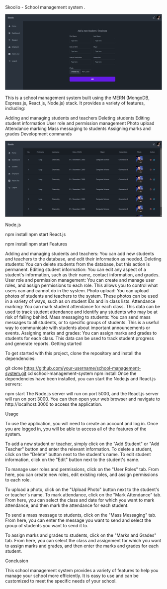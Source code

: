 Skoolio - School management system .

![My photo](./frontend/public/readme1.png)


This is a school management system built using the MERN (MongoDB, Express.js, React.js, Node.js) stack. It provides a variety of features, including:

Adding and managing students and teachers
Deleting students
Editing student information
User role and permission management
Photo upload
Attendance marking
Mass messaging to students
Assigning marks and grades
Development commands

![My photo](./frontend/public/readme2.png)

Node.js

npm install
npm start
React.js

npm install
npm start
Features

Adding and managing students and teachers: You can add new students and teachers to the database, and edit their information as needed.
Deleting students: You can delete students from the database, but this action is permanent.
Editing student information: You can edit any aspect of a student's information, such as their name, contact information, and grades.
User role and permission management: You can create and manage user roles, and assign permissions to each role. This allows you to control what users can and cannot do in the system.
Photo upload: You can upload photos of students and teachers to the system. These photos can be used in a variety of ways, such as on student IDs and in class lists.
Attendance marking: You can mark student attendance for each class. This data can be used to track student attendance and identify any students who may be at risk of falling behind.
Mass messaging to students: You can send mass messages to all students, or to specific groups of students. This is a useful way to communicate with students about important announcements or events.
Assigning marks and grades: You can assign marks and grades to students for each class. This data can be used to track student progress and generate reports.
Getting started

To get started with this project, clone the repository and install the dependencies:

git clone https://github.com/your-username/school-management-system.git
cd school-management-system
npm install
Once the dependencies have been installed, you can start the Node.js and React.js servers:

npm start
The Node.js server will run on port 5000, and the React.js server will run on port 3000. You can then open your web browser and navigate to http://localhost:3000 to access the application.

Usage

To use the application, you will need to create an account and log in. Once you are logged in, you will be able to access all of the features of the system.

To add a new student or teacher, simply click on the "Add Student" or "Add Teacher" button and enter the relevant information. To delete a student, click on the "Delete" button next to the student's name. To edit student information, click on the "Edit" button next to the student's name.

To manage user roles and permissions, click on the "User Roles" tab. From here, you can create new roles, edit existing roles, and assign permissions to each role.

To upload a photo, click on the "Upload Photo" button next to the student's or teacher's name. To mark attendance, click on the "Mark Attendance" tab. From here, you can select the class and date for which you want to mark attendance, and then mark the attendance for each student.

To send a mass message to students, click on the "Mass Messaging" tab. From here, you can enter the message you want to send and select the group of students you want to send it to.

To assign marks and grades to students, click on the "Marks and Grades" tab. From here, you can select the class and assignment for which you want to assign marks and grades, and then enter the marks and grades for each student.

Conclusion

This school management system provides a variety of features to help you manage your school more efficiently. It is easy to use and can be customized to meet the specific needs of your school.